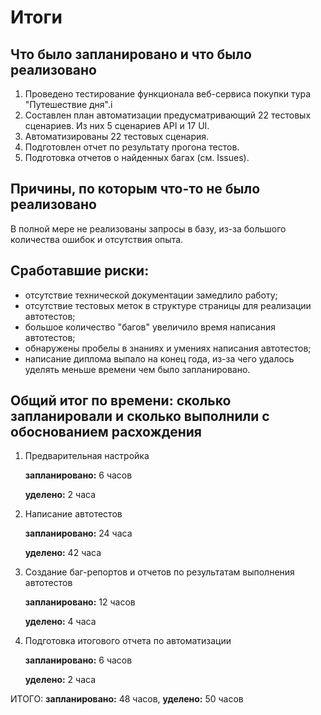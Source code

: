 # Итоги

## Что было запланировано и что было реализовано

1. Проведено тестирование функционала веб-сервиса покупки тура "Путешествие дня".i
2. Составлен план автоматизации предусматривающий 22 тестовых сценариев. Из них 5 сценариев API и 17 UI.
3. Автоматизированы 22 тестовых сценария.
4. Подготовлен отчет по результату прогона тестов.
5. Подготовка отчетов о найденных багах (см. Issues).

## Причины, по которым что-то не было реализовано

В полной мере не реализованы запросы в базу, из-за большого количества ошибок и отсутствия опыта.

## Сработавшие риски:

- отсутствие технической документации замедлило работу;
- отсутствие тестовых меток в структуре страницы для реализации автотестов;
- большое количество "багов" увеличило время написания автотестов;
- обнаружены пробелы в знаниях и умениях написания автотестов;
- написание диплома выпало на конец года, из-за чего удалось уделять меньше времени чем было запланировано.  

## Общий итог по времени: сколько запланировали и сколько выполнили с обоснованием расхождения
1. Предварительная настройка

    **__запланировано:__** 6 часов

    **__уделено:__** 2 часа  

2. Написание автотестов

   **__запланировано:__** 24 часа

   **__уделено:__** 42 часа

3. Создание баг-репортов и отчетов по результатам выполнения автотестов

   **__запланировано:__** 12 часов

   **__уделено:__** 4 часа

4. Подготовка итогового отчета по автоматизации
  
   **__запланировано:__** 6 часов

   **__уделено:__** 2 часа

ИТОГО: **__запланировано:__** 48 часов,     **__уделено:__** 50 часов 

